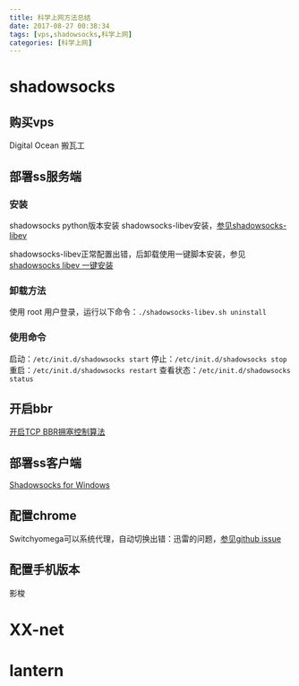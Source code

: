 ```yaml
---
title: 科学上网方法总结
date: 2017-08-27 00:38:34
tags: [vps,shadowsocks,科学上网]
categories: [科学上网]
---
```


# shadowsocks
## 购买vps
Digital Ocean
搬瓦工
## 部署ss服务端
### 安装
shadowsocks python版本安装
shadowsocks-libev安装，[参见shadowsocks-libev](https://github.com/shadowsocks/shadowsocks-libev)
<!-- more -->
shadowsocks-libev正常配置出错，后卸载使用一键脚本安装，参见[shadowsocks libev 一键安装](https://github.com/iMeiji/shadowsocks_install/wiki/shadowsocks-libev-%E4%B8%80%E9%94%AE%E5%AE%89%E8%A3%85)

### 卸载方法
使用 root 用户登录，运行以下命令：`./shadowsocks-libev.sh uninstall`

### 使用命令
启动：`/etc/init.d/shadowsocks start`
停止：`/etc/init.d/shadowsocks stop`
重启：`/etc/init.d/shadowsocks restart`
查看状态：`/etc/init.d/shadowsocks status`

## 开启bbr
[开启TCP BBR拥塞控制算法](https://github.com/iMeiji/shadowsocks_install/wiki/%E5%BC%80%E5%90%AFTCP-BBR%E6%8B%A5%E5%A1%9E%E6%8E%A7%E5%88%B6%E7%AE%97%E6%B3%95)
## 部署ss客户端
[Shadowsocks for Windows](https://github.com/shadowsocks/shadowsocks-windows/releases)
## 配置chrome
Switchyomega可以系统代理，自动切换出错：迅雷的问题，[参见github issue](https://github.com/FelisCatus/SwitchyOmega/issues/557)
## 配置手机版本
影梭
# XX-net
# lantern